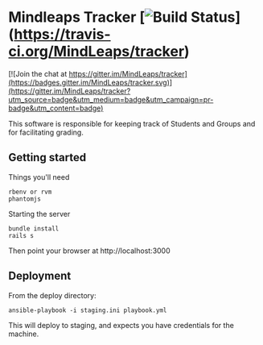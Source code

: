 # Mindleaps Tracker [![Build Status](https://travis-ci.org/MindLeaps/tracker.svg?branch=master)] (https://travis-ci.org/MindLeaps/tracker)

[![Join the chat at https://gitter.im/MindLeaps/tracker](https://badges.gitter.im/MindLeaps/tracker.svg)](https://gitter.im/MindLeaps/tracker?utm_source=badge&utm_medium=badge&utm_campaign=pr-badge&utm_content=badge)

This software is responsible for keeping track of Students and Groups and for facilitating grading.

## Getting started

Things you'll need

    rbenv or rvm
    phantomjs

Starting the server

    bundle install
    rails s

Then point your browser at http://localhost:3000

## Deployment

From the deploy directory:

    ansible-playbook -i staging.ini playbook.yml

This will deploy to staging, and expects you have credentials for the machine.
